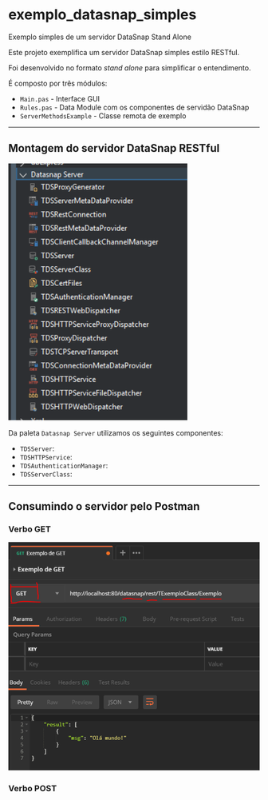 # exemplo_datasnap_simples
Exemplo simples de um servidor DataSnap Stand Alone



Este projeto exemplifica um servidor DataSnap simples estilo RESTful.

Foi desenvolvido no formato _stand alone_ para simplificar o entendimento.



É composto por três módulos:

- `Main.pas` - Interface GUI
- `Rules.pas` - Data Module com os componentes de servidão DataSnap
- `ServerMethodsExample` - Classe remota de exemplo  

---

## Montagem do servidor DataSnap RESTful

![Paleta DataSnap](./assets/paleta.PNG)



Da paleta `Datasnap Server` utilizamos os seguintes componentes:



- `TDSServer`: 
- `TDSHTTPService`:
- `TDSAuthenticationManager`:
- `TDSServerClass`:

---

## Consumindo o servidor pelo Postman



### Verbo GET



![](./assets/exemplo_get.PNG)





### Verbo POST



